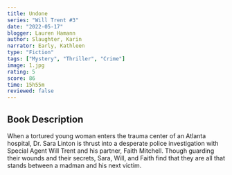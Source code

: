 ```yaml
---
title: Undone
series: "Will Trent #3"
date: "2022-05-17"
blogger: Lauren Hamann
author: Slaughter, Karin
narrator: Early, Kathleen
type: "Fiction"
tags: ["Mystery", "Thriller", "Crime"]
image: 1.jpg
rating: 5
score: 86
time: 15h55m
reviewed: false
---
```


## Book Description

When a tortured young woman enters the trauma center of an Atlanta hospital, Dr. Sara Linton is thrust into a desperate police investigation with Special Agent Will Trent and his partner, Faith Mitchell. Though guarding their wounds and their secrets, Sara, Will, and Faith find that they are all that stands between a madman and his next victim.
